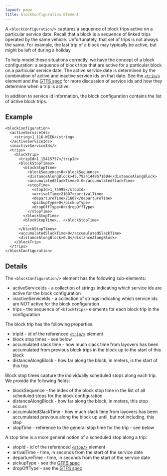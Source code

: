 ```yaml
---
layout: page
title: blockConfiguration Element
---
```


A `<blockConfiguration/>` captures a sequence of block trips active on a particular service date.  Recall that a block is a sequence of linked trips operated by the same vehicle.  Unfortunately, that set of trips is not always the same.  For example, the last trip of a block may typically be active, but might be left of during a holiday.

To help model these situations correctly, we have the concept of a block configuration: a sequence of block trips that are active for a particular block on a particular service date.  The active service date is determined by the combination of active and inactive service ids on that date.  See the [`<trip/>`](trip.html) element and the [GTFS spec](http://code.google.com/transit/spec/transit_feed_specification.html#trips_txt___Field_Definitions) for more discussion of service ids and how they determine when a trip is active.

In addition to service id information, the block configuration contains the list of active block trips.

## Example

    <blockConfiguration>
      <activeServiceIds>
        <string>1_116-WEEK</string>
      </activeServiceIds>
      <inactiveServiceIds/>
      <trips>
        <blockTrip>
          <tripId>1_15415757</tripId>
          <blockStopTimes>
            <blockStopTime>
              <blockSequence>0</blockSequence>
              <distanceAlongBlock>45.79241448571604</distanceAlongBlock>
              <accumulatedSlackTime>0.0</accumulatedSlackTime>
              <stopTime>
                <stopId>1_75995</stopId>
                <arrivalTime>21607</arrivalTime>
                <departureTime>21607</departureTime>
                <pickupType>0</pickupType>
                <dropOffType>0</dropOffType>
              </stopTime>
            </blockStopTime>
            <blockStopTime>...</blockStopTime>
            ...
          </blockStopTimes>
          <accumulatedSlackTime>0</accumulatedSlackTime>
          <distanceAlongBlock>0.0</distanceAlongBlock>
        </blockTrip>
      </trips>
    </blockConfiguration>

## Details

The `<blockConfiguration/>` element has the following sub-elements:

* activeServiceIds - a collection of strings indicating which service ids are active for the block configuration
* inactiveServiceIds - a collection of strings indicating which service ids are NOT active for the block configuration
* trips - the sequence of `<blockTrip/>` elements for each block trip in the configuration

The block trip has the following properties:

* tripId - id of the referenced [`<trip/>`](trip.html) element
* block stop times - see below
* accumulated slack time - how much slack time from layovers has been accumulated from previous block trips in the block up to the start of this block
* distanceAlongBlock - how far along the block, in meters, is the start of this trip

Block stop times capture the individually scheduled stops along each trip.  We provide the following fields:

* blockSequence - the index of the block stop time in the list of all scheduled stops for the block configuration
* distanceAlongBlock - how far along the block, in meters, this stop occurs
* accumulatedSlackTime - how much slack time from layovers has been accumulated previous along the block up until, but not including, this stop
* stopTime - reference to the general stop time for the trip - see below

A stop time is a more general notion of a scheduled stop along a trip:

* stopId -  id of the referenced [`<stop/>`](stop.html) element
* arrivalTime - time, in seconds from the start of the service date
* departureTime - time, in seconds from the start of the service date
* pickupType - see the [GTFS spec](http://code.google.com/transit/spec/transit_feed_specification.html#stop_times_txt___Field_Definitions)
* dropOffType - see the [GTFS spec](http://code.google.com/transit/spec/transit_feed_specification.html#stop_times_txt___Field_Definitions)
